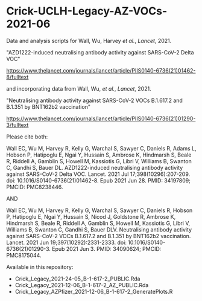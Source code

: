 # Crick-UCLH-Legacy-AZ-VOCs-2021-06
Data and analysis scripts for Wall, Wu, Harvey _et al._, _Lancet_, 2021.

"AZD1222-induced neutralising antibody activity against SARS-CoV-2 Delta VOC"

https://www.thelancet.com/journals/lancet/article/PIIS0140-6736(21)01462-8/fulltext

and incorporating data from Wall, Wu, _et al._, _Lancet_, 2021.

"Neutralising antibody activity against SARS-CoV-2 VOCs B.1.617.2 and B.1.351 by BNT162b2 vaccination"

https://www.thelancet.com/journals/lancet/article/PIIS0140-6736(21)01290-3/fulltext

Please cite both:

Wall EC, Wu M, Harvey R, Kelly G, Warchal S, Sawyer C, Daniels R, Adams L, Hobson P, Hatipoglu E, Ngai Y, Hussain S, Ambrose K, Hindmarsh S, Beale R, Riddell A, Gamblin S, Howell M, Kassiotis G, Libri V, Williams B, Swanton C, Gandhi S, Bauer DL. AZD1222-induced neutralising antibody activity against SARS-CoV-2 Delta VOC. Lancet. 2021 Jul 17;398(10296):207-209. doi: 10.1016/S0140-6736(21)01462-8. Epub 2021 Jun 28. PMID: 34197809; PMCID: PMC8238446.

AND 

Wall EC, Wu M, Harvey R, Kelly G, Warchal S, Sawyer C, Daniels R, Hobson P, Hatipoglu E, Ngai Y, Hussain S, Nicod J, Goldstone R, Ambrose K, Hindmarsh S, Beale R, Riddell A, Gamblin S, Howell M, Kassiotis G, Libri V, Williams B, Swanton C, Gandhi S, Bauer DLV. Neutralising antibody activity against SARS-CoV-2 VOCs B.1.617.2 and B.1.351 by BNT162b2 vaccination. Lancet. 2021 Jun 19;397(10292):2331-2333. doi: 10.1016/S0140-6736(21)01290-3. Epub 2021 Jun 3. PMID: 34090624; PMCID: PMC8175044.

Available in this repository:
 * Crick_Legacy_2021-24-05_B-1-617-2_PUBLIC.Rda
 * Crick_Legacy_2021-12-06_B-1-617-2_AZ_PUBLIC.Rda
 * Crick_Legacy_AZPfizer_2021-12-06_B-1-617-2_GeneratePlots.R
